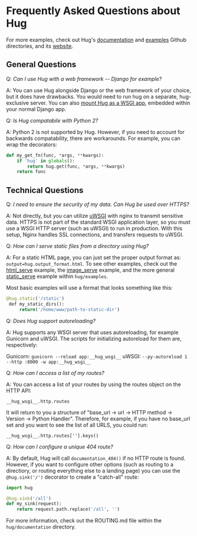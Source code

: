 # Frequently Asked Questions about Hug

For more examples, check out Hug's [documentation](https://github.com/timothycrosley/hug/tree/develop/documentation) and [examples](https://github.com/timothycrosley/hug/tree/develop/examples) Github directories, and its [website](http://www.hug.rest/).

## General Questions

Q: *Can I use Hug with a web framework -- Django for example?*

A: You can use Hug alongside Django or the web framework of your choice, but it does have drawbacks. You would need to run hug on a separate, hug-exclusive server. You can also [mount Hug as a WSGI app](https://pythonhosted.org/django-wsgi/embedded-apps.html), embedded within your normal Django app. 

Q: *Is Hug compatabile with Python 2?*

A: Python 2 is not supported by Hug. However, if you need to account for backwards compatability, there are workarounds. For example, you can wrap the decorators: 

```Python 
def my_get_fn(func, *args, **kwargs):
    if 'hug' in globals():
        return hug.get(func, *args, **kwargs)
    return func
```

## Technical Questions

Q: *I need to ensure the security of my data. Can Hug be used over HTTPS?*

A: Not directly, but you can utilize [uWSGI](https://uwsgi-docs.readthedocs.io/en/latest/) with nginx to transmit sensitive data. HTTPS is not part of the standard WSGI application layer, so you must use a WSGI HTTP server (such as uWSGI) to run in production. With this setup, Nginx handles SSL connections, and transfers requests to uWSGI.

Q:  *How can I serve static files from a directory using Hug?*

A: For a static HTML page, you can just set the proper output format as: `output=hug.output_format.html`. To see other examples, check out the [html_serve](https://github.com/timothycrosley/hug/blob/develop/examples/html_serve.py) example, the [image_serve](https://github.com/timothycrosley/hug/blob/develop/examples/image_serve.py) example, and the more general [static_serve](https://github.com/timothycrosley/hug/blob/develop/examples/static_serve.py) example within `hug/examples`.

Most basic examples will use a format that looks something like this: 

```Python
@hug.static('/static')
￼def my_static_dirs():
￼    return('/home/www/path-to-static-dir')
```

Q: *Does Hug support autoreloading?*

A: Hug supports any WSGI server that uses autoreloading, for example Gunicorn and uWSGI. The scripts for initializing autoreload for them are, respectively:

Gunicorn: `gunicorn --reload app:__hug_wsgi__`
uWSGI: `--py-autoreload 1 --http :8000 -w app:__hug_wsgi__`

Q: *How can I access a list of my routes?*

A: You can access a list of your routes by using the routes object on the HTTP API:

`__hug_wsgi__.http.routes`

It will return to you a structure of "base_url -> url -> HTTP method -> Version -> Python Handler". Therefore, for example, if you have no base_url set and you want to see the list of all URLS, you could run: 

`__hug_wsgi__.http.routes[''].keys()`

Q: *How can I configure a unique 404 route?*

A: By default, Hug will call `documentation_404()` if no HTTP route is found. However, if you want to configure other options (such as routing to a directiory, or routing everything else to a landing page) you can use the `@hug.sink('/')` decorator to create a "catch-all" route:

```Python 
import hug

@hug.sink('/all')
def my_sink(request):
    return request.path.replace('/all', '')
```

For more information, check out the ROUTING.md file within the `hug/documentation` directory.
